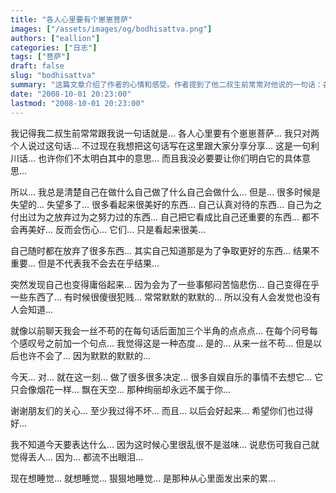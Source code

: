 ```yaml
---
title: "各人心里要有个崽崽菩萨"
images: ["/assets/images/og/bodhisattva.png"]
authors: ["eallion"]
categories: ["日志"]
tags: ["菩萨"]
draft: false
slug: "bodhisattva"
summary: "这篇文章介绍了作者的心情和感受。作者提到了他二叔生前常常对他说的一句话：各人心里要有个崽崽菩萨。作者感到失望，他觉得已经放弃了很多重要的东西，但结果并不重要，他也开始在乎一些事情，并且变得庸俗起来。作者提到自己过得不坏，希望其他人也能过得好。他觉得心里很乱，想睡觉来忘记这种感觉。"
date: "2008-10-01 20:23:00"
lastmod: "2008-10-01 20:23:00"
---
```


我记得我二叔生前常常跟我说一句话就是...
各人心里要有个崽崽菩萨...
我只对两个人说过这句话...
不过现在我想把这句话写在这里跟大家分享分享...
这是一句利川话...
也许你们不太明白其中的意思...
而且我没必要要让你们明白它的具体意思...

所以...
我总是清楚自己在做什么自己做了什么自己会做什么...
但是...
很多时候是失望的...
失望多了...
很多看起来很美好的东西...
自己认真对待的东西...
自己为之付出过为之放弃过为之努力过的东西...
自己把它看成比自己还重要的东西...
都不会再美好...
反而会伤心...
它们...
只是看起来很美...

自己随时都在放弃了很多东西...
其实自己知道那是为了争取更好的东西...
结果不重要...
但是不代表我不会去在乎结果...

突然发现自己也变得庸俗起来...
因为会为了一些事郁闷苦恼悲伤...
自己变得在乎一些东西了...
有时候很傻很犯贱...
常常默默的默默的...
所以没有人会发觉也没有人会知道...

就像以前聊天我会一丝不苟的在每句话后面加三个半角的点点点...
在每个问号每个感叹号之前加一个句点...
我觉得这是一种态度...
是的... 从来一丝不苟...
但是以后也许不会了...
因为默默的默默的...

今天...
对... 就在这一刻...
做了很多很多决定...
很多自娱自乐的事情不去想它...
它只会像烟花一样...
飘在天空...
那种绚丽却永远不属于你...

谢谢朋友们的关心...
至少我过得不坏...
而且...
以后会好起来...
希望你们也过得好...

我不知道今天要表达什么...
因为这时候心里很乱很不是滋味...
说悲伤可我自己就觉得丢人...
因为...
都流不出眼泪...

现在想睡觉... 就想睡觉... 狠狠地睡觉... 是那种从心里面发出来的累...
